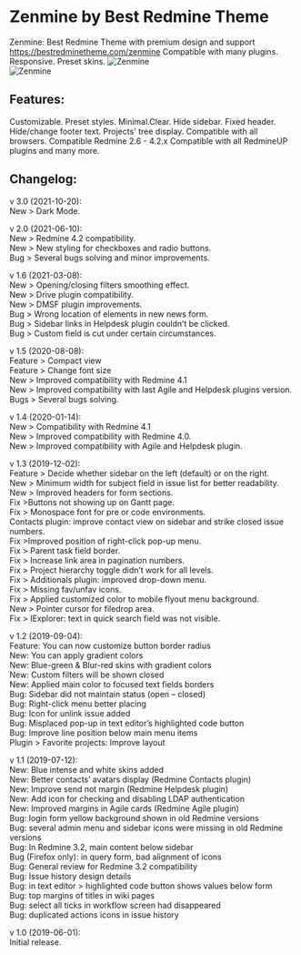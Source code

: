 # Zenmine by Best Redmine Theme
Zenmine: Best Redmine Theme with premium design and support https://bestredminetheme.com/zenmine Compatible with many plugins. Responsive. Preset skins.
![Zenmine](https://bestredminetheme.com/wp-content/uploads/2019/05/Zenmine-preset-default1.jpg)
<br>
![Zenmine](https://bestredminetheme.com/wp-content/uploads/2019/05/zenmine-issue-list.jpg)
<br>

<h2>Features: </h2>
Customizable. Preset styles. Minimal.Clear. Hide sidebar. Fixed header. Hide/change footer text. Projects' tree display. Compatible with all browsers. Compatible Redmine 2.6 - 4.2.x Compatible with all RedmineUP plugins and many more.

<h2>Changelog: </h2>

v 3.0 (2021-10-20):</br>
New > Dark Mode.</br>

v 2.0 (2021-06-10):</br>
New > Redmine 4.2 compatibility.</br>
New > New styling for checkboxes and radio buttons.</br>
Bug > Several bugs solving and minor improvements.</br>

v 1.6 (2021-03-08):</br>
New > Opening/closing filters smoothing effect.</br>
New > Drive plugin compatibility.</br>
New > DMSF plugin improvements.</br>
Bug > Wrong location of elements in new news form.</br>
Bug > Sidebar links in Helpdesk plugin couldn’t be clicked.</br>
Bug > Custom field is cut under certain circumstances.</br>

v 1.5 (2020-08-08):</br>
Feature > Compact view</br>
Feature > Change font size</br>
New > Improved compatibility with Redmine 4.1</br>
New > Improved compatibility with last Agile and Helpdesk plugins version.</br>
Bugs > Several bugs solving.</br>

v 1.4 (2020-01-14):</br>
New > Compatibility with Redmine 4.1</br>
New > Improved compatibility with Redmine 4.0.</br>
New > Improved compatibility with Agile and Helpdesk plugin.</br>

v 1.3 (2019-12-02):</br>
Feature > Decide whether sidebar on the left (default) or on the right.</br>
New > Minimum width for subject field in issue list for better readability.</br>
New > Improved headers for form sections.</br>
Fix >Buttons not showing up on Gantt page.</br>
Fix > Monospace font for pre or code environments.</br>
Contacts plugin: improve contact view on sidebar and strike closed issue numbers.</br>
Fix >Improved position of right-click pop-up menu.</br>
Fix > Parent task field border.</br>
Fix > Increase link area in pagination numbers.</br>
Fix > Project hierarchy toggle didn’t work for all levels.</br>
Fix > Additionals plugin: improved drop-down menu.</br>
Fix > Missing fav/unfav icons.</br>
Fix > Applied customized color to mobile flyout menu background.</br>
New > Pointer cursor for filedrop area.</br>
Fix > IExplorer: text in quick search field was not visible.</br>

v 1.2 (2019-09-04):</br>
Feature: You can now customize button border radius</br>
New: You can apply gradient colors</br>
New: Blue-green & Blur-red skins with gradient colors</br>
New: Custom filters will be shown closed</br>
New: Applied main color to focused text fields borders</br>
Bug: Sidebar did not maintain status (open – closed)</br>
Bug: Right-click menu better placing</br>
Bug: Icon for unlink issue added</br>
Bug: Misplaced pop-up in text editor’s highlighted code button</br>
Bug: Improve line position below main menu items</br>
Plugin > Favorite projects: Improve layout</br>

v 1.1 (2019-07-12):</br>
New: Blue intense and white skins added</br>
New: Better contacts’ avatars display (Redmine Contacts plugin)</br>
New: Improve send not margin (Redmine Helpdesk plugin)</br>
New: Add icon for checking and disabling LDAP authentication</br>
New: Improved margins in Agile cards (Redmine Agile plugin)</br>
Bug: login form yellow background shown in old Redmine versions</br>
Bug: several admin menu and sidebar icons were missing in old Redmine versions</br>
Bug: In Redmine 3.2, main content below sidebar</br>
Bug (Firefox only): in query form, bad alignment of icons</br>
Bug: General review for Redmine 3.2 compatibility</br>
Bug: Issue history design details</br>
Bug: in text editor > highlighted code button shows values below form</br>
Bug: top margins of titles in wiki pages</br>
Bug: select all ticks in workflow screen had disappeared</br>
Bug: duplicated actions icons in issue history</br>

v 1.0 (2019-06-01):</br>
Initial release.</br>

